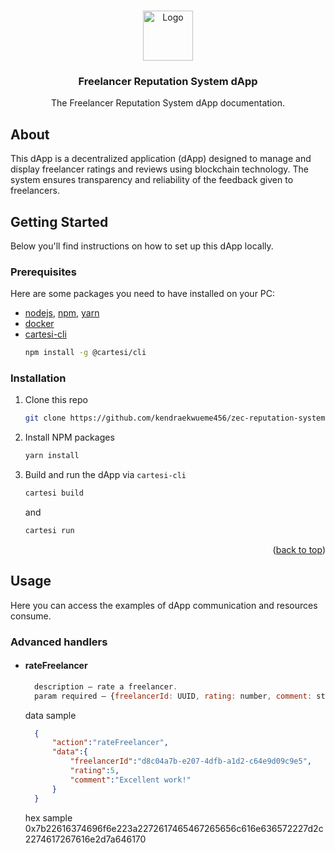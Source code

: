 <a id="readme-top"></a>
<!-- PROJECT LOGO -->
<br />
<div align="center">
  <a href="https://github.com/othneildrew/Best-README-Template">
    <img src="docs/images/logo.png" alt="Logo" width="80" height="80">
  </a>

  <h3 align="center">Freelancer Reputation System dApp</h3>

  <p align="center">
    The Freelancer Reputation System dApp documentation.
  </p>
</div>

## About
<p>
    This dApp is a decentralized application (dApp) designed to manage and display freelancer ratings and reviews using blockchain technology. The system ensures transparency and reliability of the feedback given to freelancers.
</p>

## Getting Started

Below you'll find instructions on how to set up this dApp locally.

### Prerequisites

Here are some packages you need to have installed on your PC:

* [nodejs](https://nodejs.org/en), [npm](https://docs.npmjs.com/cli/v10/configuring-npm/install), [yarn](https://classic.yarnpkg.com/lang/en/docs/install/#debian-stable) 
* [docker](https://docs.docker.com/get-docker/)
* [cartesi-cli](https://docs.cartesi.io/cartesi-rollups/1.3/development/migration/#install-cartesi-cli)
  ```sh
  npm install -g @cartesi/cli
  ```

### Installation

1. Clone this repo
   ```sh
   git clone https://github.com/kendraekwueme456/zec-reputation-system-dapp.git
   ```
2. Install NPM packages
   ```sh
   yarn install
   ```
3. Build and run the dApp via `cartesi-cli`
   ```sh
   cartesi build 
   ```
   and
   ```sh
   cartesi run 
   ```

<p align="right">(<a href="#readme-top">back to top</a>)</p>

## Usage

Here you can access the examples of dApp communication and resources consume.

### Advanced handlers
* #### rateFreelancer
  ```js
    description — rate a freelancer.
    param required — {freelancerId: UUID, rating: number, comment: string}
  ```
  data sample
  ```json
    {
        "action":"rateFreelancer", 
        "data":{
            "freelancerId":"d8c04a7b-e207-4dfb-a1d2-c64e9d09c9e5", 
            "rating":5, 
            "comment":"Excellent work!"
        }
    }
  ```
  hex sample
  0x7b22616374696f6e223a2272617465467265656c616e636572227d2c2274617267616e2d7a646170

